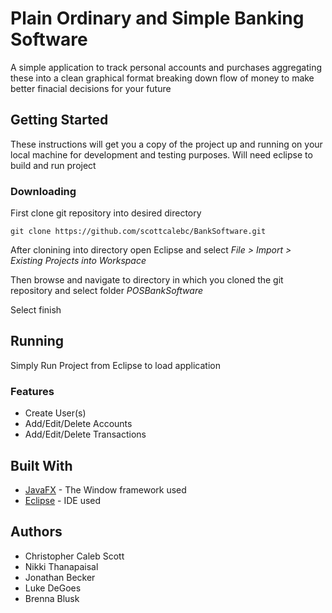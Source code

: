 # Plain Ordinary and Simple Banking Software
A simple application to track personal accounts and purchases aggregating these into a clean graphical format breaking down flow of money to make better finacial decisions for your future
## Getting Started

These instructions will get you a copy of the project up and running on your local machine for development and testing purposes. Will need eclipse to build and run project



### Downloading

First clone git repository into desired directory

```
git clone https://github.com/scottcalebc/BankSoftware.git
```

After clonining into directory open Eclipse and select
*File > Import > Existing Projects into Workspace*

Then browse and navigate to directory in which you cloned the git repository and select folder *POSBankSoftware*

Select finish

## Running

Simply Run Project from Eclipse to load application

### Features
* Create User(s)
* Add/Edit/Delete Accounts
* Add/Edit/Delete Transactions

## Built With

* [JavaFX](https://docs.oracle.com/javase/8/javafx/get-started-tutorial/jfx-overview.htm) - The Window framework used
* [Eclipse](https://www.eclipse.org) - IDE used

## Authors
* Christopher Caleb Scott
* Nikki Thanapaisal
* Jonathan Becker
* Luke DeGoes
* Brenna Blusk